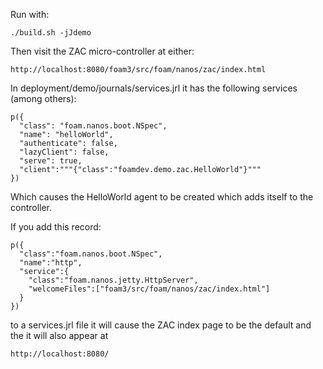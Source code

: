 Run with:
```
./build.sh -jJdemo
```

Then visit the ZAC micro-controller at either:
```
http://localhost:8080/foam3/src/foam/nanos/zac/index.html
```

In deployment/demo/journals/services.jrl it has the following services (among others):

```
p({
  "class": "foam.nanos.boot.NSpec",
  "name": "helloWorld",
  "authenticate": false,
  "lazyClient": false,
  "serve": true,
  "client":"""{"class":"foamdev.demo.zac.HelloWorld"}"""
})
```

Which causes the HelloWorld agent to be created which adds itself to the controller.

If you add this record:

```
p({
  "class":"foam.nanos.boot.NSpec",
  "name":"http",
  "service":{
    "class":"foam.nanos.jetty.HttpServer",
    "welcomeFiles":["foam3/src/foam/nanos/zac/index.html"]
  }
})
```

to a services.jrl file it will cause the ZAC index page
to be the default and the it will also appear at

```
http://localhost:8080/
```

